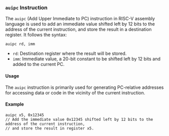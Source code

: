 ### `auipc` Instruction

The `auipc` (Add Upper Immediate to PC) instruction in RISC-V assembly language is used to add an immediate value shifted left by 12 bits to the address of the current instruction, and store the result in a destination register. It follows the syntax:

```
auipc rd, imm
```

- `rd`: Destination register where the result will be stored.
- `imm`: Immediate value, a 20-bit constant to be shifted left by 12 bits and added to the current PC.

#### Usage

The `auipc` instruction is primarily used for generating PC-relative addresses for accessing data or code in the vicinity of the current instruction.

#### Example

```assembly
auipc x5, 0x12345
// Add the immediate value 0x12345 shifted left by 12 bits to the address of the current instruction,
// and store the result in register x5.
```